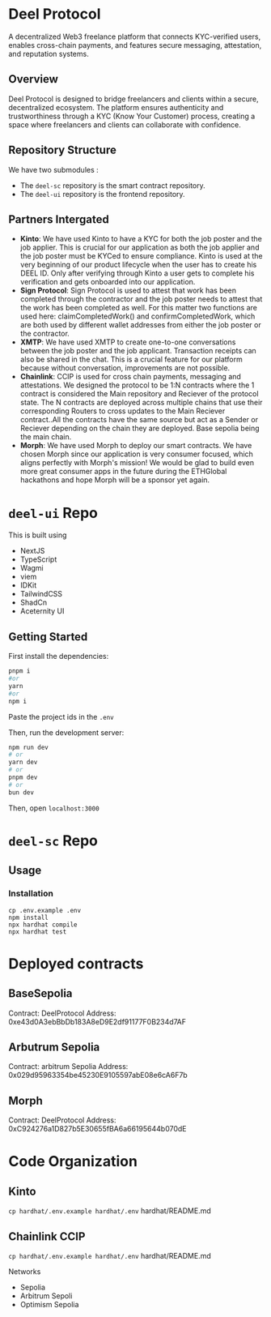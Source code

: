 # Deel Protocol
A decentralized Web3 freelance platform that connects KYC-verified users, enables cross-chain payments, and features secure messaging, attestation, and reputation systems.

## Overview

Deel Protocol is designed to bridge freelancers and clients within a secure, decentralized ecosystem. The platform ensures authenticity and trustworthiness through a KYC (Know Your Customer) process, creating a space where freelancers and clients can collaborate with confidence. 



## Repository Structure
We have two submodules :
- The `deel-sc` repository is the smart contract repository.
- The `deel-ui` repository is the frontend repository.

## Partners Intergated
- **Kinto**: We have used Kinto to have a KYC for both the job poster and the job applier. This is crucial for our application as both the job applier and the job poster must be KYCed to ensure compliance. Kinto is used at the very beginning of our product lifecycle when the user has to create his DEEL ID. Only after verifying through Kinto a user gets to complete his verification and gets onboarded into our application. 
- **Sign Protocol**: Sign Protocol is used to attest that work has been completed through the contractor and the job poster needs to attest that the work has been completed as well. For this matter two functions are used here: claimCompletedWork() and confirmCompletedWork, which are both used by different wallet addresses from either the job poster or the contractor.
- **XMTP**: We have used XMTP to create one-to-one conversations between the job poster and the job applicant. Transaction receipts can also be shared in the chat. This is a crucial feature for our platform because without conversation, improvements are not possible.
- **Chainlink**: CCIP is used for cross chain payments, messaging and attestations. We designed the protocol to be 1:N contracts where the 1 contract is considered the Main repository and Reciever of the protocol state. The N contracts are deployed across multiple chains that use their corresponding Routers to cross updates to the Main Reciever contract..All the contracts have the same source but act as a Sender or Reciever depending on the chain they are deployed.   Base sepolia being the main chain.
- **Morph**: We have used Morph to deploy our smart contracts. We have chosen Morph since our application is very consumer focused, which aligns perfectly with Morph's mission! We would be glad to build even more great consumer apps in the future during the ETHGlobal hackathons and hope Morph will be a sponsor yet again. 


# `deel-ui` Repo

This is built using
- NextJS
- TypeScript
- Wagmi
- viem
- IDKit
- TailwindCSS
- ShadCn
- Aceternity UI
  
## Getting Started

First install the dependencies:

```bash
pnpm i
#or
yarn
#or
npm i
```

Paste the project ids in the `.env`

Then, run the development server:

```bash
npm run dev
# or
yarn dev
# or
pnpm dev
# or
bun dev
```

Then, open `localhost:3000`


# `deel-sc` Repo

## Usage

### Installation

```shell
cp .env.example .env
npm install
npx hardhat compile
npx hardhat test
```

# Deployed contracts


## BaseSepolia 
Contract: DeelProtocol 
Address: 0xe43d0A3ebBbDb183A8eD9E2df91177F0B234d7AF


## Arbutrum Sepolia 
Contract: arbitrum Sepolia 
Address: 0x029d95963354be45230E9105597abE08e6cA6F7b

## Morph
Contract: DeelProtocol
Address: 0xC924276a1D827b5E30655fBA6a66195644b070dE


# Code Organization

## Kinto
`cp hardhat/.env.example hardhat/.env`
hardhat/README.md

## Chainlink CCIP
`cp hardhat/.env.example hardhat/.env`
hardhat/README.md

Networks
* Sepolia
* Arbitrum Sepoli
* Optimism Sepolia


#
